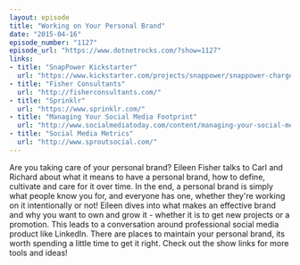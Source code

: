 ```yaml
---
layout: episode
title: "Working on Your Personal Brand"
date: "2015-04-16"
episode_number: "1127"
episode_url: "https://www.dotnetrocks.com/?show=1127"
links:
- title: "SnapPower Kickstarter"
  url: "https://www.kickstarter.com/projects/snappower/snappower-charger-a-usb-charger-in-a-coverplate-no?ref=nav_search"
- title: "Fisher Consultants"
  url: "http://fisherconsultants.com/"
- title: "Sprinklr"
  url: "https://www.sprinklr.com/"
- title: "Managing Your Social Media Footprint"
  url: "http://www.socialmediatoday.com/content/managing-your-social-media-footprint"
- title: "Social Media Metrics"
  url: "http://www.sproutsocial.com/"
---
```


Are you taking care of your personal brand? Eileen Fisher talks to Carl and Richard about what it means to have a personal brand, how to define, cultivate and care for it over time. In the end, a personal brand is simply what people know you for, and everyone has one, whether they're working on it intentionally or not! Eileen dives into what makes an effective brand and why you want to own and grow it - whether it is to get new projects or a promotion. This leads to a conversation around professional social media product like LinkedIn. There are places to maintain your personal brand, its worth spending a little time to get it right. Check out the show links for more tools and ideas!
